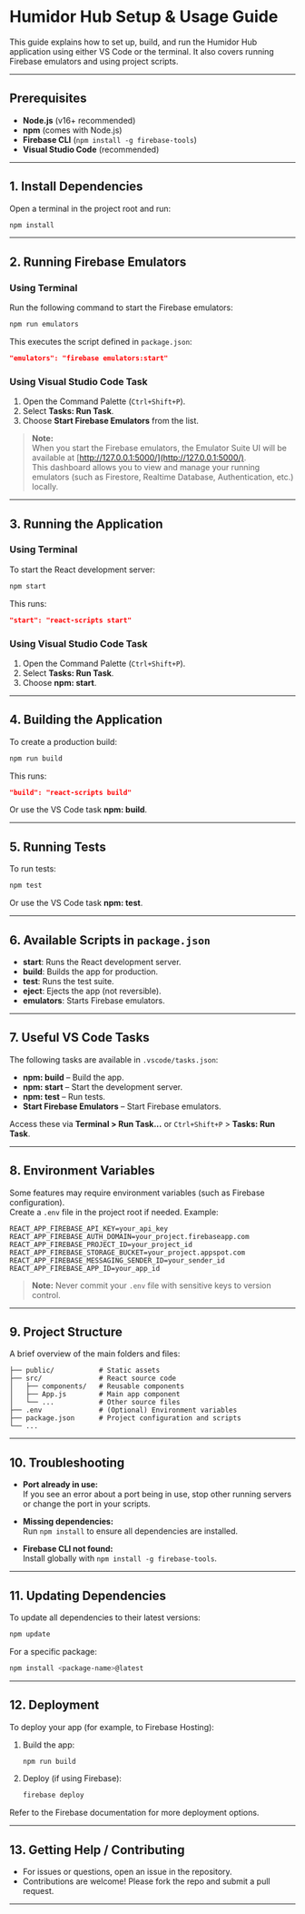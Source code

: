 # Humidor Hub Setup & Usage Guide

This guide explains how to set up, build, and run the Humidor Hub application using either VS Code or the terminal. It also covers running Firebase emulators and using project scripts.

---

## Prerequisites

- **Node.js** (v16+ recommended)
- **npm** (comes with Node.js)
- **Firebase CLI** (`npm install -g firebase-tools`)
- **Visual Studio Code** (recommended)

---

## 1. Install Dependencies

Open a terminal in the project root and run:

```sh
npm install
```

---

## 2. Running Firebase Emulators

### Using Terminal

Run the following command to start the Firebase emulators:

```sh
npm run emulators
```

This executes the script defined in `package.json`:
```json
"emulators": "firebase emulators:start"
```

### Using Visual Studio Code Task

1. Open the Command Palette (`Ctrl+Shift+P`).
2. Select **Tasks: Run Task**.
3. Choose **Start Firebase Emulators** from the list.

> **Note:**  
> When you start the Firebase emulators, the Emulator Suite UI will be available at [http://127.0.0.1:5000/](http://127.0.0.1:5000/).  
> This dashboard allows you to view and manage your running emulators (such as Firestore, Realtime Database, Authentication, etc.) locally.

---

## 3. Running the Application

### Using Terminal

To start the React development server:

```sh
npm start
```

This runs:
```json
"start": "react-scripts start"
```

### Using Visual Studio Code Task

1. Open the Command Palette (`Ctrl+Shift+P`).
2. Select **Tasks: Run Task**.
3. Choose **npm: start**.

---

## 4. Building the Application

To create a production build:

```sh
npm run build
```

This runs:
```json
"build": "react-scripts build"
```

Or use the VS Code task **npm: build**.

---

## 5. Running Tests

To run tests:

```sh
npm test
```

Or use the VS Code task **npm: test**.

---

## 6. Available Scripts in `package.json`

- **start**: Runs the React development server.
- **build**: Builds the app for production.
- **test**: Runs the test suite.
- **eject**: Ejects the app (not reversible).
- **emulators**: Starts Firebase emulators.

---

## 7. Useful VS Code Tasks

The following tasks are available in `.vscode/tasks.json`:

- **npm: build** – Build the app.
- **npm: start** – Start the development server.
- **npm: test** – Run tests.
- **Start Firebase Emulators** – Start Firebase emulators.

Access these via **Terminal > Run Task...** or `Ctrl+Shift+P` > **Tasks: Run Task**.

---

## 8. Environment Variables

Some features may require environment variables (such as Firebase configuration).  
Create a `.env` file in the project root if needed. Example:

```env
REACT_APP_FIREBASE_API_KEY=your_api_key
REACT_APP_FIREBASE_AUTH_DOMAIN=your_project.firebaseapp.com
REACT_APP_FIREBASE_PROJECT_ID=your_project_id
REACT_APP_FIREBASE_STORAGE_BUCKET=your_project.appspot.com
REACT_APP_FIREBASE_MESSAGING_SENDER_ID=your_sender_id
REACT_APP_FIREBASE_APP_ID=your_app_id
```

> **Note:** Never commit your `.env` file with sensitive keys to version control.

---

## 9. Project Structure

A brief overview of the main folders and files:

```
├── public/           # Static assets
├── src/              # React source code
│   ├── components/   # Reusable components
│   ├── App.js        # Main app component
│   └── ...           # Other source files
├── .env              # (Optional) Environment variables
├── package.json      # Project configuration and scripts
└── ...
```

---

## 10. Troubleshooting

- **Port already in use:**  
  If you see an error about a port being in use, stop other running servers or change the port in your scripts.

- **Missing dependencies:**  
  Run `npm install` to ensure all dependencies are installed.

- **Firebase CLI not found:**  
  Install globally with `npm install -g firebase-tools`.

---

## 11. Updating Dependencies

To update all dependencies to their latest versions:

```sh
npm update
```

For a specific package:

```sh
npm install <package-name>@latest
```

---

## 12. Deployment

To deploy your app (for example, to Firebase Hosting):

1. Build the app:  
   ```sh
   npm run build
   ```
2. Deploy (if using Firebase):  
   ```sh
   firebase deploy
   ```

Refer to the Firebase documentation for more deployment options.

---

## 13. Getting Help / Contributing

- For issues or questions, open an issue in the repository.
- Contributions are welcome! Please fork the repo and submit a pull request.

---
